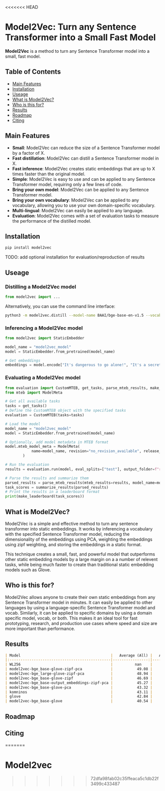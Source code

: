 <<<<<<< HEAD
# Model2Vec: Turn any Sentence Transformer into a Small Fast Model


**Model2Vec** is a method to turn any Sentence Transformer model into a small, fast model.

## Table of Contents
- [Main Features](#main-features)
- [Installation](#installation)
- [Useage](#useage)
- [What is Model2Vec?](#what-is-model2vec)
- [Who is this for?](#who-is-this-for)
- [Results](#results)
- [Roadmap](#roadmap)
- [Citing](#citing)

## Main Features
- **Small**: Model2Vec can reduce the size of a Sentence Transformer model by a factor of X.
- **Fast distillation**: Model2Vec can distill a Sentence Transformer model in X.
- **Fast inference**: Model2Vec creates static embeddings that are up to X times faster than the original model.
- **Simple**: Model2Vec is easy to use and can be applied to any Sentence Transformer model, requiring only a few lines of code.
- **Bring your own model**: Model2Vec can be applied to any Sentence Transformer model.
- **Bring your own vocabulary**: Model2Vec can be applied to any vocabulary, allowing you to use your own domain-specific vocabulary.
- **Multi-lingual**: Model2Vec can easily be applied to any language.
- **Evaluation**: Model2Vec comes with a set of evaluation tasks to measure the performance of the distilled model.

## Installation
```bash
pip install model2vec
```
TODO: add optional installation for evaluation/reproduction of results

## Useage

### Distilling a Model2Vec model
```python
from model2vec import ...
```

Alternatively, you can use the command line interface:
```bash
python3 -m model2vec.distill --model-name BAAI/bge-base-en-v1.5 --vocabulary-path vocab.txt --device mps --save-path model2vec_model
```

### Inferencing a Model2Vec model
```python
from model2vec import StaticEmbedder

model_name = "model2vec_model"
model = StaticEmbedder.from_pretrained(model_name)

# Get embeddings
embeddings = model.encode["It's dangerous to go alone!", "It's a secret to everyone."]
```

### Evaluating a Model2Vec model
```python
from evaluation import CustomMTEB, get_tasks, parse_mteb_results, make_leaderboard, summarize_results
from mteb import ModelMeta

# Get all available tasks
tasks = get_tasks()
# Define the CustomMTEB object with the specified tasks
evaluation = CustomMTEB(tasks=tasks)

# Load the model
model_name = "model2vec_model"
model = StaticEmbedder.from_pretrained(model_name)

# Optionally, add model metadata in MTEB format
model.mteb_model_meta = ModelMeta(
            name=model_name, revision="no_revision_available", release_date=None, languages=None
        )

# Run the evaluation
results = evaluation.run(model, eval_splits=["test"], output_folder=f"results/{model_name}")

# Parse the results and summarize them
parsed_results = parse_mteb_results(mteb_results=results, model_name=model_name)
task_scores = summarize_results(parsed_results)
# Print the results in a leaderboard format
print(make_leaderboard(task_scores))
```

## What is Model2Vec?
Model2Vec is a simple and effective method to turn any sentence transformer into static embeddings. It works by inferencing a vocabulary with the specified Sentence Transformer model, reducing the dimensionality of the embeddings using PCA, weighting the embeddings using zipf weighting, and storing the embeddings in a static format.

This technique creates a small, fast, and powerful model that outperforms other static embedding models by a large margin on a a number of relevent tasks, while being much faster to create than traditional static embedding models such as Glove.


## Who is this for?
Model2Vec allows anyone to create their own static embeddings from any Sentence Transformer model in minutes. It can easily be applied to other languages by using a language-specific Sentence Transformer model and vocab. Similarly, it can be applied to specific domains by using a domain specific model, vocab, or both. This makes it an ideal tool for fast prototyping, research, and production use cases where speed and size are more important than performance.

## Results

```markdown
| Model                                         |   Average (All) |   Average (MTEB) |   Classification |   Clustering |   PairClassification |   Reranking |   Retrieval |   STS |   Summarization |   PEARL |   WordSim |
|:----------------------------------------------|----------------:|-----------------:|-----------------:|-------------:|---------------------:|------------:|------------:|------:|----------------:|--------:|----------:|
| WL256                                         |          nan    |           nan    |            58.98 |        33.34 |                74    |       52.03 |      nan    | 73.34 |           29.05 |   48.81 |     45.16 |
| model2vec-bge_base-glove-zipf-pca             |           49.08 |            47.86 |            61.89 |        30.36 |                75.64 |       48.6  |       29.71 | 70.59 |           30.78 |   52.66 |     54.2  |
| model2vec-bge_large-glove-zipf-pca            |           48.94 |            47.56 |            62.48 |        30.02 |                75.41 |       47.9  |       28.72 | 70.31 |           31.61 |   51.51 |     56.65 |
| model2vec-bge_base-glove-zipf                 |           46.69 |            45.5  |            62.81 |        23.46 |                72.11 |       45.72 |       29.56 | 66.29 |           30.97 |   50.23 |     51.67 |
| model2vec-bge_base-output_embeddings-zipf-pca |           45.27 |            43.34 |            60.64 |        23.14 |                74.62 |       46.61 |       23.22 | 65.68 |           29.35 |   54.16 |     49.25 |
| model2vec-bge_base-glove-pca                  |           43.32 |            40.91 |            60.68 |        23.96 |                66.23 |       45.11 |       19.43 | 59.83 |           30.48 |   49.84 |     54.22 |
| komninos                                      |           43.11 |            42.86 |            57.7  |        28.86 |                73    |       44.75 |       22.45 | 62.52 |           30.5  |   46.63 |     40.54 |
| glove                                         |           42.84 |            42.36 |            57.31 |        27.66 |                72.48 |       43.3  |       22.78 | 61.9  |           28.81 |   45.65 |     43.05 |
| model2vec-bge_base-glove                      |           40.54 |            38.2  |            60.99 |        21.4  |                57.54 |       41.9  |       17.98 | 53.14 |           30.87 |   46.32 |     51.85 |
```

## Roadmap

## Citing
=======
# Model2vec
>>>>>>> 72dfa98fab02c35ffeaca5c1db22f3499c433487
